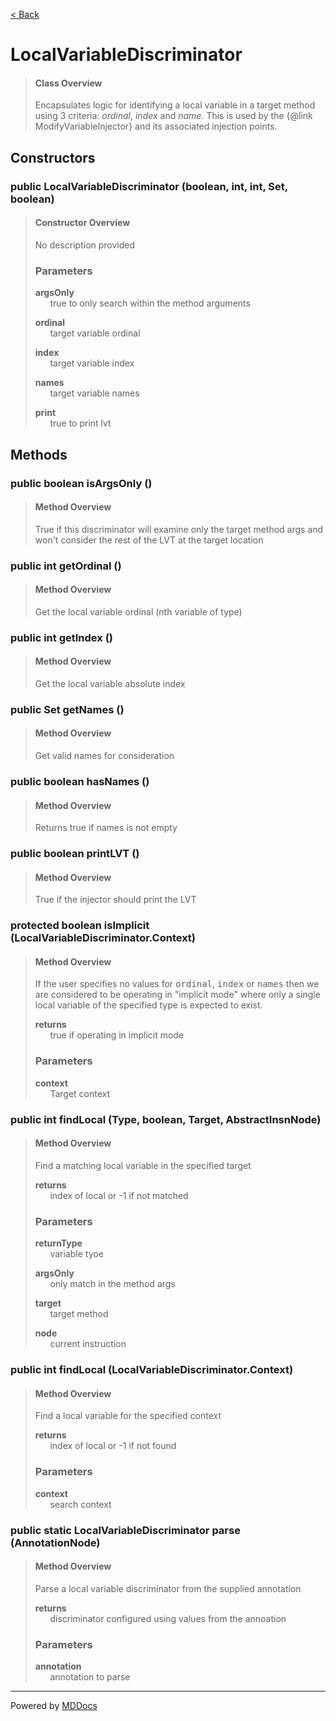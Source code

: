 [< Back](../README.md)
# LocalVariableDiscriminator #
>#### Class Overview ####
>Encapsulates logic for identifying a local variable in a target method using
 3 criteria: <em>ordinal</em>, <em>index</em> and <em>name</em>. This is used
 by the {@link ModifyVariableInjector} and its associated injection points.
## Constructors ##
### public LocalVariableDiscriminator (boolean, int, int, Set, boolean) ###
>#### Constructor Overview ####
>No description provided
>
>### Parameters ###
>**argsOnly**<br />
>&nbsp;&nbsp;&nbsp;&nbsp;&nbsp;&nbsp;true to only search within the method arguments
>
>**ordinal**<br />
>&nbsp;&nbsp;&nbsp;&nbsp;&nbsp;&nbsp;target variable ordinal
>
>**index**<br />
>&nbsp;&nbsp;&nbsp;&nbsp;&nbsp;&nbsp;target variable index
>
>**names**<br />
>&nbsp;&nbsp;&nbsp;&nbsp;&nbsp;&nbsp;target variable names
>
>**print**<br />
>&nbsp;&nbsp;&nbsp;&nbsp;&nbsp;&nbsp;true to print lvt
>
## Methods ##
### public boolean isArgsOnly () ###
>#### Method Overview ####
>True if this discriminator will examine only the target method args and
 won't consider the rest of the LVT at the target location
>
### public int getOrdinal () ###
>#### Method Overview ####
>Get the local variable ordinal (nth variable of type)
>
### public int getIndex () ###
>#### Method Overview ####
>Get the local variable absolute index
>
### public Set getNames () ###
>#### Method Overview ####
>Get valid names for consideration
>
### public boolean hasNames () ###
>#### Method Overview ####
>Returns true if names is not empty
>
### public boolean printLVT () ###
>#### Method Overview ####
>True if the injector should print the LVT
>
### protected boolean isImplicit (LocalVariableDiscriminator.Context) ###
>#### Method Overview ####
>If the user specifies no values for <tt>ordinal</tt>, <tt>index</tt> or 
 <tt>names</tt> then we are considered to be operating in "implicit mode"
 where only a single local variable of the specified type is expected to
 exist.
>
>**returns**<br />
>&nbsp;&nbsp;&nbsp;&nbsp;&nbsp;&nbsp;true if operating in implicit mode
>
>### Parameters ###
>**context**<br />
>&nbsp;&nbsp;&nbsp;&nbsp;&nbsp;&nbsp;Target context
>
### public int findLocal (Type, boolean, Target, AbstractInsnNode) ###
>#### Method Overview ####
>Find a matching local variable in the specified target
>
>**returns**<br />
>&nbsp;&nbsp;&nbsp;&nbsp;&nbsp;&nbsp;index of local or -1 if not matched
>
>### Parameters ###
>**returnType**<br />
>&nbsp;&nbsp;&nbsp;&nbsp;&nbsp;&nbsp;variable tyoe
>
>**argsOnly**<br />
>&nbsp;&nbsp;&nbsp;&nbsp;&nbsp;&nbsp;only match in the method args
>
>**target**<br />
>&nbsp;&nbsp;&nbsp;&nbsp;&nbsp;&nbsp;target method
>
>**node**<br />
>&nbsp;&nbsp;&nbsp;&nbsp;&nbsp;&nbsp;current instruction
>
### public int findLocal (LocalVariableDiscriminator.Context) ###
>#### Method Overview ####
>Find a local variable for the specified context
>
>**returns**<br />
>&nbsp;&nbsp;&nbsp;&nbsp;&nbsp;&nbsp;index of local or -1 if not found
>
>### Parameters ###
>**context**<br />
>&nbsp;&nbsp;&nbsp;&nbsp;&nbsp;&nbsp;search context
>
### public static LocalVariableDiscriminator parse (AnnotationNode) ###
>#### Method Overview ####
>Parse a local variable discriminator from the supplied annotation
>
>**returns**<br />
>&nbsp;&nbsp;&nbsp;&nbsp;&nbsp;&nbsp;discriminator configured using values from the annoation
>
>### Parameters ###
>**annotation**<br />
>&nbsp;&nbsp;&nbsp;&nbsp;&nbsp;&nbsp;annotation to parse
>

---
Powered by [MDDocs](https://github.com/VRCube/MDDocs)